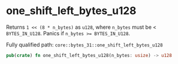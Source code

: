 # one_shift_left_bytes_u128

Returns `1 << (8 * n_bytes)` as `u128`, where `n_bytes` must be < `BYTES_IN_U128`.  Panics if `n_bytes >= BYTES_IN_U128`.

Fully qualified path: `core::bytes_31::one_shift_left_bytes_u128`

```rust
pub(crate) fn one_shift_left_bytes_u128(n_bytes: usize) -> u128
```


